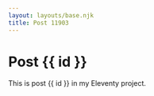 ```yaml
---
layout: layouts/base.njk
title: Post 11903
---
```


# Post {{ id }}

This is post {{ id }} in my Eleventy project.
